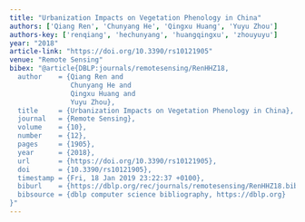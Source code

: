 ```yaml
---
title: "Urbanization Impacts on Vegetation Phenology in China"
authors: ['Qiang Ren', 'Chunyang He', 'Qingxu Huang', 'Yuyu Zhou']
authors-key: ['renqiang', 'hechunyang', 'huangqingxu', 'zhouyuyu']
year: "2018"
article-link: "https://doi.org/10.3390/rs10121905"
venue: "Remote Sensing"
bibex: "@article{DBLP:journals/remotesensing/RenHHZ18,
  author    = {Qiang Ren and
               Chunyang He and
               Qingxu Huang and
               Yuyu Zhou},
  title     = {Urbanization Impacts on Vegetation Phenology in China},
  journal   = {Remote Sensing},
  volume    = {10},
  number    = {12},
  pages     = {1905},
  year      = {2018},
  url       = {https://doi.org/10.3390/rs10121905},
  doi       = {10.3390/rs10121905},
  timestamp = {Fri, 18 Jan 2019 23:22:37 +0100},
  biburl    = {https://dblp.org/rec/journals/remotesensing/RenHHZ18.bib},
  bibsource = {dblp computer science bibliography, https://dblp.org}
}"
---
```

